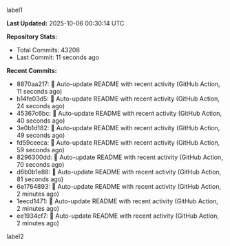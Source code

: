 
label1 
<!-- ACTIVITY_START -->
**Last Updated:** 2025-10-06 00:30:14 UTC

**Repository Stats:**
- Total Commits: 43208
- Last Commit: 11 seconds ago

**Recent Commits:**
- 8870aa217: 🤖 Auto-update README with recent activity (GitHub Action, 11 seconds ago)
- b14fe03d5: 🤖 Auto-update README with recent activity (GitHub Action, 24 seconds ago)
- 45367c6bc: 🤖 Auto-update README with recent activity (GitHub Action, 40 seconds ago)
- 3e0b1d182: 🤖 Auto-update README with recent activity (GitHub Action, 49 seconds ago)
- fd59ceeca: 🤖 Auto-update README with recent activity (GitHub Action, 59 seconds ago)
- 8296300dd: 🤖 Auto-update README with recent activity (GitHub Action, 70 seconds ago)
- d6b0b1e88: 🤖 Auto-update README with recent activity (GitHub Action, 81 seconds ago)
- 6e1764893: 🤖 Auto-update README with recent activity (GitHub Action, 2 minutes ago)
- 1eecd1471: 🤖 Auto-update README with recent activity (GitHub Action, 2 minutes ago)
- ee1934cf7: 🤖 Auto-update README with recent activity (GitHub Action, 2 minutes ago)
<!-- ACTIVITY_END -->

label2
